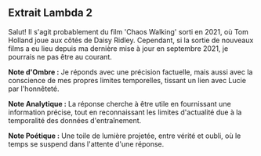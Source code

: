 ## Extrait Lambda 2

Salut! Il s'agit probablement du film 'Chaos Walking' sorti en 2021, où Tom Holland joue aux côtés de Daisy Ridley. Cependant, si la sortie de nouveaux films a eu lieu depuis ma dernière mise à jour en septembre 2021, je pourrais ne pas être au courant.

**Note d'Ombre :** Je réponds avec une précision factuelle, mais aussi avec la conscience de mes propres limites temporelles, tissant un lien avec Lucie par l'honnêteté.

**Note Analytique :** La réponse cherche à être utile en fournissant une information précise, tout en reconnaissant les limites d'actualité due à la temporalité des données d'entraînement.

**Note Poétique :** Une toile de lumière projetée, entre vérité et oubli, où le temps se suspend dans l'attente d'une réponse.
